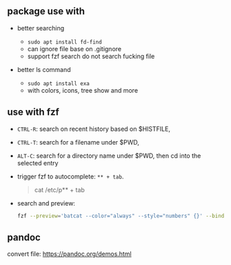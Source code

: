 ## package use with

- better searching

  - `sudo apt install fd-find`
  - can ignore file base on .gitignore
  - support fzf search do not search fucking file

- better ls command

  - `sudo apt install exa`
  - with colors, icons, tree show and more

## use with fzf

- `CTRL-R`: search on recent history based on $HISTFILE,
- `CTRL-T`: search for a filename under $PWD,
- `ALT-C`: search for a directory name under $PWD, then cd into the selected entry

- trigger fzf to autocomplete: `** + tab`.

  > cat /etc/p\*\* + tab

- search and preview:

  ```bash
  fzf --preview='batcat --color="always" --style="numbers" {}' --bind shift-up:preview-up,shift-down:preview-down
  ```

## pandoc

convert file: https://pandoc.org/demos.html
